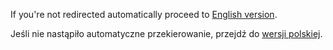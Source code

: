 <script type="text/javascript">
var lang = navigator.language || navigator.userLanguage;
window.location = (lang == "pl") ? "pl/" : "en/";
</script>

If you're not redirected automatically proceed to [English version](en/).

Jeśli nie nastąpiło automatyczne przekierowanie, przejdź do [wersji polskiej](pl/).

